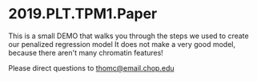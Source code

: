 # 2019.PLT.TPM1.Paper

This is a small DEMO that walks you through the steps we used to create our penalized regression model
It does not make a very good model, because there aren't many chromatin features!

Please direct questions to thomc@email.chop.edu

